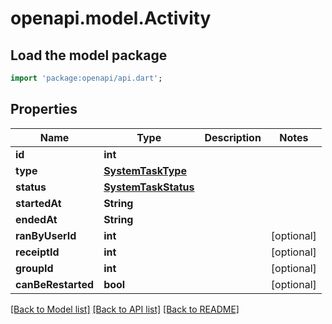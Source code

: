 # openapi.model.Activity

## Load the model package
```dart
import 'package:openapi/api.dart';
```

## Properties
Name | Type | Description | Notes
------------ | ------------- | ------------- | -------------
**id** | **int** |  | 
**type** | [**SystemTaskType**](SystemTaskType.md) |  | 
**status** | [**SystemTaskStatus**](SystemTaskStatus.md) |  | 
**startedAt** | **String** |  | 
**endedAt** | **String** |  | 
**ranByUserId** | **int** |  | [optional] 
**receiptId** | **int** |  | [optional] 
**groupId** | **int** |  | [optional] 
**canBeRestarted** | **bool** |  | [optional] 

[[Back to Model list]](../README.md#documentation-for-models) [[Back to API list]](../README.md#documentation-for-api-endpoints) [[Back to README]](../README.md)


